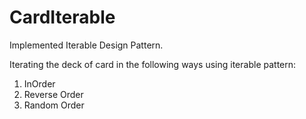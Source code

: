 ﻿# CardIterable
Implemented Iterable Design Pattern. 

Iterating the deck of card in the following ways using iterable pattern:
1. InOrder
2. Reverse Order
3. Random Order

